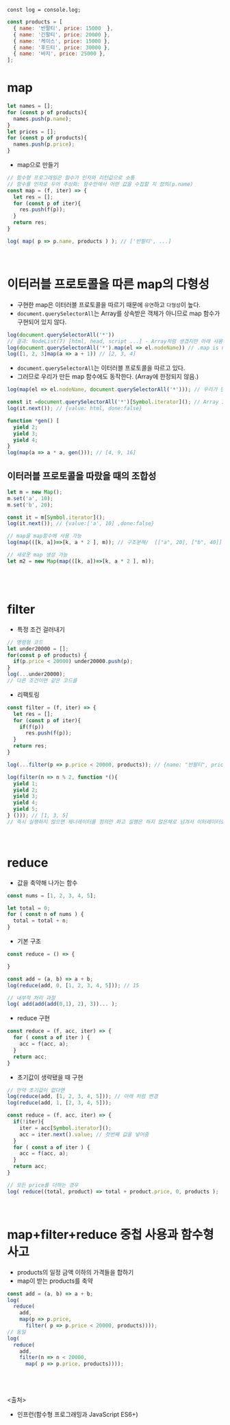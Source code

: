 `const log = console.log;`
```js
const products = [
  { name: '반팔티', price: 15000  },
  { name: '긴팔티', price: 20000 },
  { name: '케이스', price: 15000 },
  { name: '후드티', price: 30000 },
  { name: '바지', price: 25000 },
];
```

# map
```js
let names = [];
for (const p of products){
  names.push(p.name);
}
let prices = [];
for (const p of products){
  names.push(p.price);
}
```

- map으로 만들기

```js
// 함수형 프로그래밍은 함수가 인자와 리턴값으로 소통
// 함수를 인자로 두어 추상화: 함수안에서 어떤 값을 수집할 지 정의(p.name)
const map = (f, iter) => {
  let res = [];
  for (const p of iter){
    res.push(f(p));
  }
  return res;
}

log( map( p => p.name, products ) ); // ['반팔티', ...]
```

<br>

# 이터러블 프로토콜을 따른 map의 다형성
- 구현한 map은 이터러블 프로토콜을 따르기 때문에 `유연`하고 `다형성`이 높다.
- `document.querySelectorAll`는 Array를 상속받은 객체가 아니므로 map 함수가 구현되어 있지 않다.

```js
log(document.querySelectorAll('*'))
// 결과: NodeList(7) [html, head, script ...] - Array처럼 생겼지만 아래 사용 불가
log(document.querySelectorAll('*').map(el => el.nodeName)) // .map is not a function
log([1, 2, 3]map(a => a + 1)) // [2, 3, 4]
```

- `document.querySelectorAll`는 이터러블 프로토콜을 따르고 있다.
- 그러므로 우리가 만든 map 함수에도 동작한다. (Array에 한정되지 않음.)

```js
log(map(el => el.nodeName, document.querySelectorAll('*'))); // 우리가 만든 map 함수는 잘 동작한다.

const it =document.querySelectorAll('*')[Symbol.iterator](); // Array Iterator -> iterable 객체이므로 위의 map 함수 적용이 가능하다.
log(it.next()); // {value: html, done:false}

function *gen() [
  yield 2;
  yield 3;
  yield 4;
}
log(map(a => a * a, gen())); // [4, 9, 16]
```


## 이터러블 프로토콜을 따랐을 때의 조합성

```js
let m = new Map();
m.set('a', 10);
m.set('b', 20);

const it = m[Symbol.iterator](); 
log(it.next()); // {value:['a', 10] ,done:false}

// map을 map함수에 사용 가능
log(map(([k, a])=>[k, a * 2 ], m)); // 구조분해/  [["a", 20], ["b", 40]]

// 새로운 map 생성 가능
let m2 = new Map(map(([k, a])=>[k, a * 2 ], m));
```

<br><br>

# filter
- 특정 조건 걸러내기

```js
// 명령형 코드
let under20000 = [];
for(const p of products) {
  if(p.price < 20000) under20000.push(p);
}
log(...under20000);
// 다른 조건이면 같은 코드를
```

- 리팩토링

```js
const filter = (f, iter) => {
  let res = [];
  for (const p of iter){
    if(f(p))
      res.push(f(p));
  }
  return res;
}

log(...filter(p => p.price < 20000, products)); // {name: "반팔티", price: 15000}, {name: "케이스", price: 15000}

log(filter(n => n % 2, function *(){
  yield 1;
  yield 2;
  yield 3;
  yield 4;
  yield 5;
} ())); // [1, 3, 5]
// 즉시 실행하지 않으면 제너레이터를 정의만 하고 실행은 하지 않은채로 넘겨서 이터레이터로 만들지 못함.
```

<br>

# reduce
- 값을 축약해 나가는 함수

```js
const nums = [1, 2, 3, 4, 5];

let total = 0;
for ( const n of nums ) {
  total = total + n;
}
```

- 기본 구조

```js
const reduce = () => {

}

const add = (a, b) => a + b;
log(reduce(add, 0, [1, 2, 3, 4, 5])); // 15

// 내부적 처리 과정
log( add(add(add(0,1), 2), 3))... );
```

- reduce 구현

```js
const reduce = (f, acc, iter) => {
  for ( const a of iter ) {
    acc = f(acc, a);
  }
  return acc;
}
```

- 초기값이 생략됐을 때 구현

```js
// 만약 초기값이 없다면
log(reduce(add, [1, 2, 3, 4, 5])); // 아래 처럼 변경
log(reduce(add, 1, [2, 3, 4, 5]));

const reduce = (f, acc, iter) => {
  if(!iter){
    iter = acc[Symbol.iterator]();
    acc = iter.next().value; // 첫번째 값을 넣어줌
  }
  for ( const a of iter ) {
    acc = f(acc, a);
  }
  return acc;
}

// 모든 price를 더하는 경우
log( reduce((total, product) => total + product.price, 0, products );
```

<br>

# map+filter+reduce 중첩 사용과 함수형 사고
- products의 일정 금액 이하의 가격들을 합하기
- map이 받는 products를 축약

```js
const add = (a, b) => a + b;
log(
  reduce(
    add, 
    map(p => p.price, 
      filter( p => p.price < 20000, products))));
// 동일
log(
  reduce(
    add, 
    filter(n => n < 20000, 
      map( p => p.price, products))));
```


<br><br><br>
<출처>
- 인프런(함수형 프로그래밍과 JavaScript ES6+)
